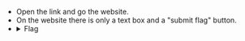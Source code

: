 - Open the link and go the website.
- On the website there is only a text box and a "submit flag" button.
- <details> 
  <summary>Flag</summary>
	picoCTF{c733fda95299a16681f37b3ff09f901c}
  </details>
